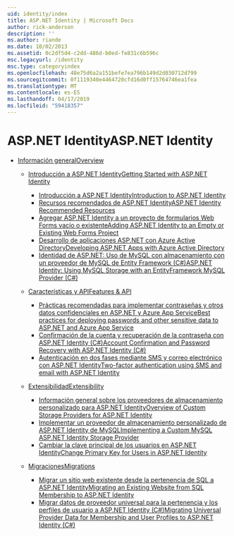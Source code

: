 ```yaml
---
uid: identity/index
title: ASP.NET Identity | Microsoft Docs
author: rick-anderson
description: ''
ms.author: riande
ms.date: 10/02/2013
ms.assetid: 0c2df5d4-c2dd-486d-b0ed-fe831c6b596c
msc.legacyurl: /identity
msc.type: categoryindex
ms.openlocfilehash: 48e75d6a2a151befe7ea796b149d2d030712d799
ms.sourcegitcommit: 0f1119340e4464720cfd16d0ff15764746ea1fea
ms.translationtype: MT
ms.contentlocale: es-ES
ms.lasthandoff: 04/17/2019
ms.locfileid: "59418357"
---
```

# <a name="aspnet-identity"></a><span data-ttu-id="27ca1-102">ASP.NET Identity</span><span class="sxs-lookup"><span data-stu-id="27ca1-102">ASP.NET Identity</span></span>

- [<span data-ttu-id="27ca1-103">Información general</span><span class="sxs-lookup"><span data-stu-id="27ca1-103">Overview</span></span>](overview/index.md)

    - [<span data-ttu-id="27ca1-104">Introducción a ASP.NET Identity</span><span class="sxs-lookup"><span data-stu-id="27ca1-104">Getting Started with ASP.NET Identity</span></span>](overview/getting-started/index.md)

        - [<span data-ttu-id="27ca1-105">Introducción a ASP.NET Identity</span><span class="sxs-lookup"><span data-stu-id="27ca1-105">Introduction to ASP.NET Identity</span></span>](overview/getting-started/introduction-to-aspnet-identity.md)
        - [<span data-ttu-id="27ca1-106">Recursos recomendados de ASP.NET Identity</span><span class="sxs-lookup"><span data-stu-id="27ca1-106">ASP.NET Identity Recommended Resources</span></span>](overview/getting-started/aspnet-identity-recommended-resources.md)
        - [<span data-ttu-id="27ca1-107">Agregar ASP.NET Identity a un proyecto de formularios Web Forms vacío o existente</span><span class="sxs-lookup"><span data-stu-id="27ca1-107">Adding ASP.NET Identity to an Empty or Existing Web Forms Project</span></span>](overview/getting-started/adding-aspnet-identity-to-an-empty-or-existing-web-forms-project.md)
        - [<span data-ttu-id="27ca1-108">Desarrollo de aplicaciones ASP.NET con Azure Active Directory</span><span class="sxs-lookup"><span data-stu-id="27ca1-108">Developing ASP.NET Apps with Azure Active Directory</span></span>](overview/getting-started/developing-aspnet-apps-with-windows-azure-active-directory.md)
        - [<span data-ttu-id="27ca1-109">Identidad de ASP.NET: Uso de MySQL con almacenamiento con un proveedor de MySQL de Entity Framework (C#)</span><span class="sxs-lookup"><span data-stu-id="27ca1-109">ASP.NET Identity: Using MySQL Storage with an EntityFramework MySQL Provider (C#)</span></span>](overview/getting-started/aspnet-identity-using-mysql-storage-with-an-entityframework-mysql-provider.md)
    - [<span data-ttu-id="27ca1-110">Características y API</span><span class="sxs-lookup"><span data-stu-id="27ca1-110">Features & API</span></span>](overview/features-api/index.md)

        - [<span data-ttu-id="27ca1-111">Prácticas recomendadas para implementar contraseñas y otros datos confidenciales en ASP.NET y Azure App Service</span><span class="sxs-lookup"><span data-stu-id="27ca1-111">Best practices for deploying passwords and other sensitive data to ASP.NET and Azure App Service</span></span>](overview/features-api/best-practices-for-deploying-passwords-and-other-sensitive-data-to-aspnet-and-azure.md)
        - [<span data-ttu-id="27ca1-112">Confirmación de la cuenta y recuperación de la contraseña con ASP.NET Identity (C#)</span><span class="sxs-lookup"><span data-stu-id="27ca1-112">Account Confirmation and Password Recovery with ASP.NET Identity (C#)</span></span>](overview/features-api/account-confirmation-and-password-recovery-with-aspnet-identity.md)
        - [<span data-ttu-id="27ca1-113">Autenticación en dos fases mediante SMS y correo electrónico con ASP.NET Identity</span><span class="sxs-lookup"><span data-stu-id="27ca1-113">Two-factor authentication using SMS and email with ASP.NET Identity</span></span>](overview/features-api/two-factor-authentication-using-sms-and-email-with-aspnet-identity.md)
    - [<span data-ttu-id="27ca1-114">Extensibilidad</span><span class="sxs-lookup"><span data-stu-id="27ca1-114">Extensibility</span></span>](overview/extensibility/index.md)

        - [<span data-ttu-id="27ca1-115">Información general sobre los proveedores de almacenamiento personalizado para ASP.NET Identity</span><span class="sxs-lookup"><span data-stu-id="27ca1-115">Overview of Custom Storage Providers for ASP.NET Identity</span></span>](overview/extensibility/overview-of-custom-storage-providers-for-aspnet-identity.md)
        - [<span data-ttu-id="27ca1-116">Implementar un proveedor de almacenamiento personalizado de ASP.NET Identity de MySQL</span><span class="sxs-lookup"><span data-stu-id="27ca1-116">Implementing a Custom MySQL ASP.NET Identity Storage Provider</span></span>](overview/extensibility/implementing-a-custom-mysql-aspnet-identity-storage-provider.md)
        - [<span data-ttu-id="27ca1-117">Cambiar la clave principal de los usuarios en ASP.NET Identity</span><span class="sxs-lookup"><span data-stu-id="27ca1-117">Change Primary Key for Users in ASP.NET Identity</span></span>](overview/extensibility/change-primary-key-for-users-in-aspnet-identity.md)
    - [<span data-ttu-id="27ca1-118">Migraciones</span><span class="sxs-lookup"><span data-stu-id="27ca1-118">Migrations</span></span>](overview/migrations/index.md)

        - [<span data-ttu-id="27ca1-119">Migrar un sitio web existente desde la pertenencia de SQL a ASP.NET Identity</span><span class="sxs-lookup"><span data-stu-id="27ca1-119">Migrating an Existing Website from SQL Membership to ASP.NET Identity</span></span>](overview/migrations/migrating-an-existing-website-from-sql-membership-to-aspnet-identity.md)
        - [<span data-ttu-id="27ca1-120">Migrar datos de proveedor universal para la pertenencia y los perfiles de usuario a ASP.NET Identity (C#)</span><span class="sxs-lookup"><span data-stu-id="27ca1-120">Migrating Universal Provider Data for Membership and User Profiles to ASP.NET Identity (C#)</span></span>](overview/migrations/migrating-universal-provider-data-for-membership-and-user-profiles-to-aspnet-identity.md)

